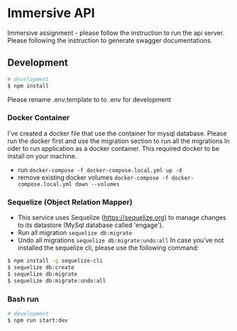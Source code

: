 # Immersive API
Immersive assignment - please follow the instruction to run the api server. Please following the instruction to generate swagger documentations.

## Development

```bash
# development
$ npm install
```

Please rename .env.template to to .env for development

### Docker Container
I've created a docker file that use the container for mysql database. Please run the docker first and use the migration section to run all the migrations In oder to run application as a docker container. This required docker to be install on your machine.

- run `docker-compose -f docker-compose.local.yml up -d`
- remove existing docker volumes `docker-compose -f docker-compose.local.yml down --volumes`

### Sequelize (Object Relation Mapper)
- This service uses Sequelize (https://sequelize.org) to manage changes to its datastore (MySql database called 'engage').
- Run all migration `sequelize db:migrate`
- Undo all migrations `sequelize db:migrate:undo:all`
In case you've not installed the sequelize cli, please use the following command:
```bash
$ npm install -g sequelize-cli
$ sequelize db:create
$ sequelize db:migrate
$ sequelize db:migrate:undo:all

```

### Bash run

```bash
# development
$ npm run start:dev

```